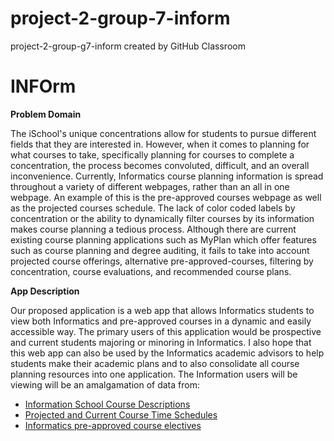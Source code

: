 # project-2-group-7-inform
project-2-group-g7-inform created by GitHub Classroom

# INFOrm

**Problem Domain**

The iSchool's unique concentrations allow for students to pursue different fields that they are interested in. However, when it comes to planning for what courses to take, specifically planning for courses to complete a concentration, the process becomes convoluted, difficult, and an overall inconvenience. Currently, Informatics course planning information is spread throughout a variety of different webpages, rather than an all in one webpage. An example of this is the pre-approved courses webpage as well as the projected courses schedule. The lack of color coded labels by concentration or the ability to dynamically filter courses by its information makes course planning a tedious process. Although there are current existing course planning applications such as MyPlan which offer features such as course planning and degree auditing, it fails to take into account projected course offerings, alternative pre-approved-courses, filtering by concentration, course evaluations, and recommended course plans.

**App Description**

Our proposed application is a web app that allows Informatics students to view both Informatics and pre-approved courses in a dynamic and easily accessible way. The primary users of this application would be prospective and current students majoring or minoring in Informatics. I also hope that this web app can also be used by the Informatics academic advisors to help students make their academic plans and to also consolidate all course planning resources into one application. The Information users will be viewing will be an amalgamation of data from: 

* [Information School Course Descriptions](https://www.washington.edu/students/crscat/info.html)
* [Projected and Current Course Time Schedules](https://ischool.uw.edu/programs/informatics/curriculum/course-schedules/info-projected)
* [Informatics pre-approved course electives](https://canvas.uw.edu/courses/1090264/pages/pre-approved-courses)

